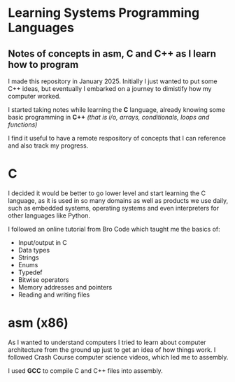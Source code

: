# Learning Systems Programming Languages
## Notes of concepts in **asm, C and C++** as I learn how to program

I made this repository in January 2025. Initially I just wanted to put some
C++ ideas, but eventually I embarked on a journey to dimistify how my
computer worked.

I started taking notes while learning the **C** language, already knowing some basic programming in **C++** *(that is i/o, arrays, conditionals, loops and functions)* 

I find it useful to have a remote respository of concepts that I can reference
and also track my progress.

# C
I decided it would be better to go lower level and start learning
the C language, as it is used in so many domains as well as products
we use daily, such as embedded systems, operating systems and even
interpreters for other languages like Python.

I followed an online tutorial from Bro Code which taught me the basics of:
- Input/output in C
- Data types
- Strings
- Enums
- Typedef
- Bitwise operators
- Memory addresses and pointers
- Reading and writing files

# asm (x86)
As I wanted to understand computers I tried to learn about computer architecture
from the ground up just to get an idea of how things work. I followed Crash 
Course computer science videos, which led me to assembly.

I used **GCC** to compile C and C++ files into assembly. 